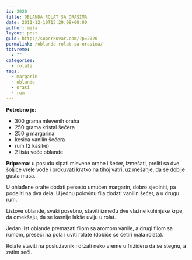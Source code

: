 ```yaml
---
id: 2020
title: OBLANDA ROLAT SA ORASIMA
date: 2011-12-10T13:29:08+00:00
author: mila
layout: post
guid: http://superkuvar.com/?p=2020
permalink: /oblanda-rolat-sa-orasima/
totvreme:
  - ""
categories:
  - rolati
tags:
  - margarin
  - oblande
  - orasi
  - rum
---
```

**Potrebno je**:

  * 300 grama mlevenih oraha
  * 250 grama kristal šećera
  * 250 g margarina
  * kesica vanilin šećera
  * rum (2 kašike)
  * 2 lista veće oblande

**Priprema**: u posudu sipati mlevene orahe i šećer, izmešati, preliti sa dve šoljice vrele vode i prokuvati kratko na tihoj vatri, uz mešanje, da se dobije gusta masa.

U ohlađene orahe dodati penasto umućen margarin, dobro sjediniti, pa podeliti na dva dela. U jednu polovinu fila dodati vanilin šećer, a u drugu rum.

Listove oblande, svaki posebno, staviti između dve vlažne kuhinjske krpe, da omekšaju, da se kasnije lakše uviju u rolat.

Jedan list oblande premazati filom sa aromom vanile, a drugi filom sa rumom, preseći na pola i uviti rolate (dobiće se četiri mala rolata).

Rolate staviti na poslužavnik i držati neko vreme u frižideru da se stegnu, a zatim seći.